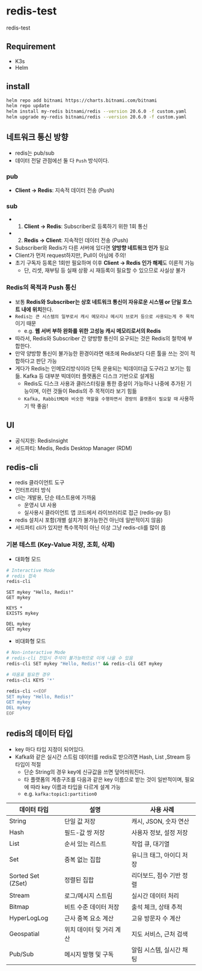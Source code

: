 # redis-test

redis-test

## Requirement

- K3s
- Helm

## install

```sh
helm repo add bitnami https://charts.bitnami.com/bitnami
helm repo update
helm install my-redis bitnami/redis --version 20.6.0 -f custom.yaml
helm upgrade my-redis bitnami/redis --version 20.6.0 -f custom.yaml
```

## 네트워크 통신 방향

- redis는 pub/sub
- 데이터 전달 관점에선 둘 다 `Push` 방식이다.

### pub

- **Client → Redis**: 지속적 데이터 전송 (Push)

### sub

- 1. **Client → Redis**: Subscriber로 등록하기 위한 1회 통신
- 2. **Redis → Client**: 지속적인 데이터 전송 (Push)
- Subscriber와 Redis가 다른 서버에 있다면 **양방향 네트워크 인가** 필요
- Client가 먼저 request하지만, Pull이 아님에 주의!
- 초기 구독자 등록은 1회만 필요하며 이후 **Client → Redis 인가 해제**도 이론적 가능
  - 단, 리셋, 재부팅 등 실패 상황 시 재등록이 필요할 수 있으므로 사실상 불가

### Redis의 목적과 Push 통신

- 보통 **Redis와 Subscriber는 상호 네트워크 통신이 자유로운 시스템 or 단일 호스트 내에 위치**한다.
- `Redis는 큰 시스템의 일부로서 캐시 메모리나 메시지 브로커 등으로 사용되는게 주 목적`이기 때문
  - e.g. **웹 서버 부하 완화를 위한 고성능 캐시 메모리로서의 Redis**
- 따라서, Redis와 Subscriber 간 양방향 통신이 요구되는 것은 Redis의 철학에 부합한다.
- 만약 양방향 통신이 불가능한 환경이라면 애초에 Redis보다 다른 툴을 쓰는 것이 적합하다고 판단 가능
- 게다가 Redis는 인메모리방식이라 단독 운용되는 빅데이터급 도구라고 보기는 힘듦. Kafka 등 대부분 빅데이터 플랫폼은 디스크 기반으로 설계됨
  - Redis도 디스크 사용과 클러스터링을 통한 증설이 가능하나 나중에 추가된 기능이며, 이런 것들이 Redis의 주 목적이라 보기 힘듦
  - `Kafka, RabbitMQ와 비슷한 역할을 수행하면서 경량의 플랫폼이 필요할 때` 사용하기 딱 좋음!

## UI

- 공식지원: RedisInsight
- 서드파티: Medis, Redis Desktop Manager (RDM)

## redis-cli

- redis 클라이언트 도구
- 인터프리터 방식
- cli는 개발용, 단순 테스트용에 가까움
  - 운영시 UI 사용
  - 실사용시 클라이언트 앱 코드에서 라이브러리로 접근 (redis-py 등)
- redis 설치시 포함(개별 설치가 불가능한건 아닌데 일반적이지 않음)
- 서드파티 cli가 있지만 특수목적이 아닌 이상 그냥 redis-cli를 많이 씀

### 기본 테스트 (Key-Value 저장, 조회, 삭제)

- 대화형 모드

```sh
# Interactive Mode
# redis 접속
redis-cli
```

```redis-cli
SET mykey "Hello, Redis!"
GET mykey

KEYS *
EXISTS mykey

DEL mykey
GET mykey
```

- 비대화형 모드

```sh
# Non-interactive Mode
# redis-cli 진입시 주석이 불가능하므로 이게 나을 수 있음
redis-cli SET mykey "Hello, Redis!" && redis-cli GET mykey

# 따옴표 필요한 경우
redis-cli KEYS '*'
```

```sh
redis-cli <<EOF
SET mykey "Hello, Redis!"
GET mykey
DEL mykey
EOF
```

## redis의 데이터 타입

- key 마다 타입 지정이 되어있다.
- Kafka와 같은 실시간 스트림 데이터를 redis로 받으려면 Hash, List ,Stream 등 타입이 적절
  - 단순 String의 경우 key에 신규값을 쓰면 덮어씌워진다.
  - 타 플랫폼의 계층구조를 다음과 같은 key 이름으로 받는 것이 일반적이며, 필요에 따라 key 이름과 타입을 다르게 설계 가능
  - e.g. `kafka:topic1:partition0`
  
| **데이터 타입**     | **설명**                         | **사용 사례**             |
|---------------------|----------------------------------|---------------------------|
| String              | 단일 값 저장                    | 캐시, JSON, 숫자 연산     |
| Hash                | 필드-값 쌍 저장                 | 사용자 정보, 설정 저장     |
| List                | 순서 있는 리스트                | 작업 큐, 대기열           |
| Set                 | 중복 없는 집합                  | 유니크 태그, 아이디 저장   |
| Sorted Set (ZSet)   | 정렬된 집합                     | 리더보드, 점수 기반 정렬  |
| Stream              | 로그/메시지 스트림              | 실시간 데이터 처리        |
| Bitmap              | 비트 수준 데이터 저장           | 출석 체크, 상태 추적      |
| HyperLogLog         | 근사 중복 요소 계산             | 고유 방문자 수 계산       |
| Geospatial          | 위치 데이터 및 거리 계산        | 지도 서비스, 근처 검색    |
| Pub/Sub             | 메시지 발행 및 구독             | 알림 시스템, 실시간 채팅  |
